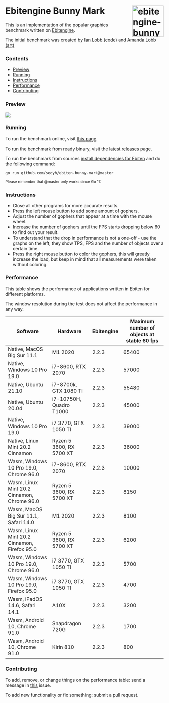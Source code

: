 # <img align="right" width="100px" src="https://user-images.githubusercontent.com/19890545/147268423-d643c63a-96d2-40d1-9791-6cd842dc5647.png" alt="ebitengine-bunny-mark" title="ebitengine-bunny-mark" /> Ebitengine Bunny Mark

This is an implementation of the popular graphics benchmark written on [Ebitengine](https://github.com/hajimehoshi/ebiten).

The initial benchmark was created by [Ian Lobb (code)](http://blog.iainlobb.com/2010/11/display-list-vs-blitting-results.html)
and [Amanda Lobb (art)](http://amandalobb.com/)

### Contents

- [Preview](#preview)
- [Running](#running)
- [Instructions](#instructions)
- [Performance](#performance)
- [Contributing](#contributing)

### Preview

<img src="https://user-images.githubusercontent.com/19890545/150689855-10124f7a-9241-4379-af17-d892f34ad504.gif">

### Running

To run the benchmark online, visit [this page](https://sedyh.github.io/ebitengine-bunny-mark/).

To run the benchmark from ready binary, visit the [latest releases](https://github.com/sedyh/ebitengine-bunny-mark/releases) page.

To run the benchmark from sources [install dependencies for Ebiten](https://ebiten.org/documents/install.html) and do the following command:

```
go run github.com/sedyh/ebiten-bunny-mark@master
```
<sub>Please remember that @master only works since Go 17.</sub>

### Instructions

- Close all other programs for more accurate results.
- Press the left mouse button to add some amount of gophers.
- Adjust the number of gophers that appear at a time with the mouse wheel.
- Increase the number of gophers until the FPS starts dropping below 60 to find out your result.
- To understand that the drop in performance is not a one-off - use the graphs on the left, they show TPS, FPS and the number of objects over a certain time.
- Press the right mouse button to color the gophers, this will greatly increase the load, but keep in mind that all measurements were taken without coloring.

### Performance

This table shows the performance of applications written in Ebiten for different platforms.

The window resolution during the test does not affect the performance in any way.


| Software                                     | Hardware                 | Ebitengine     | Maximum number of objects at stable 60 fps |
|----------------------------------------------|--------------------------|----------------|--------------------------------------------|
| Native, MacOS Big Sur 11.1                   | M1 2020                  | 2.2.3          | 65400                                      |
| Native, Windows 10 Pro 19.0                  | i7-8600, RTX 2070        | 2.2.3          | 57000                                      |
| Native, Ubuntu 21.10                         | i7-8700k, GTX 1080 TI    | 2.2.3          | 55480                                      |
| Native, Ubuntu 20.04                         | i7-10750H, Quadro T1000  | 2.2.3          | 45000                                      |
| Native, Windows 10 Pro 19.0                  | i7 3770, GTX 1050 TI     | 2.2.3          | 39000                                      |
| Native, Linux Mint 20.2 Cinnamon             | Ryzen 5 3600, RX 5700 XT | 2.2.3          | 36000                                      |
| Wasm, Windows 10 Pro 19.0, Chrome 96.0       | i7-8600, RTX 2070        | 2.2.3          | 10000                                      |
| Wasm, Linux Mint 20.2 Cinnamon, Chrome 96.0  | Ryzen 5 3600, RX 5700 XT | 2.2.3          | 8150                                       |
| Wasm, MacOS Big Sur 11.1, Safari 14.0        | M1 2020                  | 2.2.3          | 8100                                       |
| Wasm, Linux Mint 20.2 Cinnamon, Firefox 95.0 | Ryzen 5 3600, RX 5700 XT | 2.2.3          | 6200                                       |
| Wasm, Windows 10 Pro 19.0, Chrome 96.0       | i7 3770, GTX 1050 TI     | 2.2.3          | 5700                                       |
| Wasm, Windows 10 Pro 19.0, Firefox 95.0      | i7 3770, GTX 1050 TI     | 2.2.3          | 4700                                       |
| Wasm, iPadOS 14.6, Safari 14.1               | A10X                     | 2.2.3          | 3200                                       |
| Wasm, Android 10, Chrome 91.0                | Snapdragon 720G          | 2.2.3          | 1700                                       |
| Wasm, Android 10, Chrome 91.0                | Kirin 810                | 2.2.3          | 800                                        |

### Contributing

To add, remove, or change things on the performance table: send a message in [this](https://github.com/sedyh/ebiten-bunny-mark/issues/2) issue.

To add new functionality or fix something: submit a pull request.
